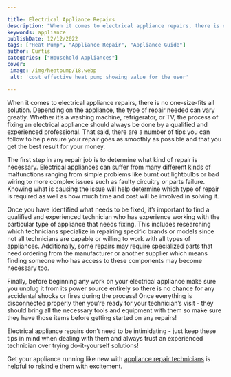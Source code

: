 ```yaml
---

title: Electrical Appliance Repairs
description: "When it comes to electrical appliance repairs, there is no one-size-fits all solution. Depending on the appliance, the type of rep...learn more about it now"
keywords: appliance
publishDate: 12/12/2022
tags: ["Heat Pump", "Appliance Repair", "Appliance Guide"]
author: Curtis
categories: ["Household Appliances"]
cover: 
 image: /img/heatpump/18.webp
 alt: 'cost effective heat pump showing value for the user'

---
```


When it comes to electrical appliance repairs, there is no one-size-fits all solution. Depending on the appliance, the type of repair needed can vary greatly. Whether it’s a washing machine, refrigerator, or TV, the process of fixing an electrical appliance should always be done by a qualified and experienced professional. That said, there are a number of tips you can follow to help ensure your repair goes as smoothly as possible and that you get the best result for your money.

The first step in any repair job is to determine what kind of repair is necessary. Electrical appliances can suffer from many different kinds of malfunctions ranging from simple problems like burnt out lightbulbs or bad wiring to more complex issues such as faulty circuitry or parts failure. Knowing what is causing the issue will help determine which type of repair is required as well as how much time and cost will be involved in solving it. 

Once you have identified what needs to be fixed, it’s important to find a qualified and experienced technician who has experience working with the particular type of appliance that needs fixing. This includes researching which technicians specialize in repairing specific brands or models since not all technicians are capable or willing to work with all types of appliances. Additionally, some repairs may require specialized parts that need ordering from the manufacturer or another supplier which means finding someone who has access to these components may become necessary too. 

Finally, before beginning any work on your electrical appliance make sure you unplug it from its power source entirely so there is no chance for any accidental shocks or fires during the process! Once everything is disconnected properly then you’re ready for your technician’s visit - they should bring all the necessary tools and equipment with them so make sure they have those items before getting started on any repairs! 

Electrical appliance repairs don’t need to be intimidating - just keep these tips in mind when dealing with them and always trust an experienced technician over trying do-it-yourself solutions!

Get your appliance running like new with <a href="/pages/appliance-repair-technicians/">appliance repair technicians</a> is helpful to rekindle them with excitement.